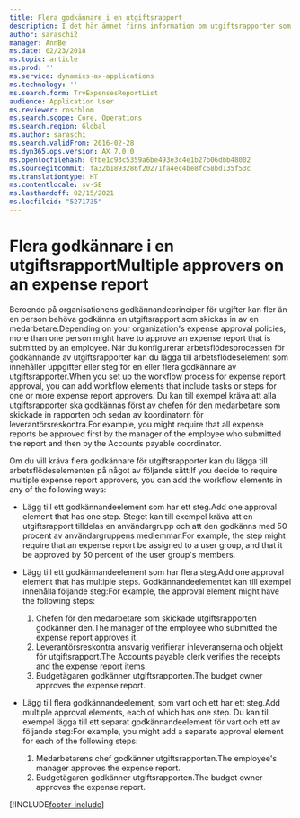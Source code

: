 ```yaml
---
title: Flera godkännare i en utgiftsrapport
description: I det här ämnet finns information om utgiftsrapporter som kräver godkännande av flera personer.
author: saraschi2
manager: AnnBe
ms.date: 02/23/2018
ms.topic: article
ms.prod: ''
ms.service: dynamics-ax-applications
ms.technology: ''
ms.search.form: TrvExpensesReportList
audience: Application User
ms.reviewer: roschlom
ms.search.scope: Core, Operations
ms.search.region: Global
ms.author: saraschi
ms.search.validFrom: 2016-02-28
ms.dyn365.ops.version: AX 7.0.0
ms.openlocfilehash: 0fbe1c93c5359a6be493e3c4e1b27b06dbb48002
ms.sourcegitcommit: fa32b1893286f20271fa4ec4be8fc68bd135f53c
ms.translationtype: HT
ms.contentlocale: sv-SE
ms.lasthandoff: 02/15/2021
ms.locfileid: "5271735"
---
```

# <a name="multiple-approvers-on-an-expense-report"></a><span data-ttu-id="48003-103">Flera godkännare i en utgiftsrapport</span><span class="sxs-lookup"><span data-stu-id="48003-103">Multiple approvers on an expense report</span></span>

<span data-ttu-id="48003-104">Beroende på organisationens godkännandeprinciper för utgifter kan fler än en person behöva godkänna en utgiftsrapport som skickas in av en medarbetare.</span><span class="sxs-lookup"><span data-stu-id="48003-104">Depending on your organization's expense approval policies, more than one person might have to approve an expense report that is submitted by an employee.</span></span> <span data-ttu-id="48003-105">När du konfigurerar arbetsflödesprocessen för godkännande av utgiftsrapporter kan du lägga till arbetsflödeselement som innehåller uppgifter eller steg för en eller flera godkännare av utgiftsrapporter.</span><span class="sxs-lookup"><span data-stu-id="48003-105">When you set up the workflow process for expense report approval, you can add workflow elements that include tasks or steps for one or more expense report approvers.</span></span> <span data-ttu-id="48003-106">Du kan till exempel kräva att alla utgiftsrapporter ska godkännas först av chefen för den medarbetare som skickade in rapporten och sedan av koordinatorn för leverantörsreskontra.</span><span class="sxs-lookup"><span data-stu-id="48003-106">For example, you might require that all expense reports be approved first by the manager of the employee who submitted the report and then by the Accounts payable coordinator.</span></span>

<span data-ttu-id="48003-107">Om du vill kräva flera godkännare för utgiftsrapporter kan du lägga till arbetsflödeselementen på något av följande sätt:</span><span class="sxs-lookup"><span data-stu-id="48003-107">If you decide to require multiple expense report approvers, you can add the workflow elements in any of the following ways:</span></span>

- <span data-ttu-id="48003-108">Lägg till ett godkännandeelement som har ett steg.</span><span class="sxs-lookup"><span data-stu-id="48003-108">Add one approval element that has one step.</span></span> <span data-ttu-id="48003-109">Steget kan till exempel kräva att en utgiftsrapport tilldelas en användargrupp och att den godkänns med 50 procent av användargruppens medlemmar.</span><span class="sxs-lookup"><span data-stu-id="48003-109">For example, the step might require that an expense report be assigned to a user group, and that it be approved by 50 percent of the user group's members.</span></span>
- <span data-ttu-id="48003-110">Lägg till ett godkännandeelement som har flera steg.</span><span class="sxs-lookup"><span data-stu-id="48003-110">Add one approval element that has multiple steps.</span></span> <span data-ttu-id="48003-111">Godkännandeelementet kan till exempel innehålla följande steg:</span><span class="sxs-lookup"><span data-stu-id="48003-111">For example, the approval element might have the following steps:</span></span>

    1. <span data-ttu-id="48003-112">Chefen för den medarbetare som skickade utgiftsrapporten godkänner den.</span><span class="sxs-lookup"><span data-stu-id="48003-112">The manager of the employee who submitted the expense report approves it.</span></span>
    2. <span data-ttu-id="48003-113">Leverantörsreskontra ansvarig verifierar inleveranserna och objekt för utgiftsrapport.</span><span class="sxs-lookup"><span data-stu-id="48003-113">The Accounts payable clerk verifies the receipts and the expense report items.</span></span>
    3. <span data-ttu-id="48003-114">Budgetägaren godkänner utgiftsrapporten.</span><span class="sxs-lookup"><span data-stu-id="48003-114">The budget owner approves the expense report.</span></span>

- <span data-ttu-id="48003-115">Lägg till flera godkännandeelement, som vart och ett har ett steg.</span><span class="sxs-lookup"><span data-stu-id="48003-115">Add multiple approval elements, each of which has one step.</span></span> <span data-ttu-id="48003-116">Du kan till exempel lägga till ett separat godkännandeelement för vart och ett av följande steg:</span><span class="sxs-lookup"><span data-stu-id="48003-116">For example, you might add a separate approval element for each of the following steps:</span></span>

    1. <span data-ttu-id="48003-117">Medarbetarens chef godkänner utgiftsrapporten.</span><span class="sxs-lookup"><span data-stu-id="48003-117">The employee's manager approves the expense report.</span></span>
    2. <span data-ttu-id="48003-118">Budgetägaren godkänner utgiftsrapporten.</span><span class="sxs-lookup"><span data-stu-id="48003-118">The budget owner approves the expense report.</span></span>


[!INCLUDE[footer-include](../includes/footer-banner.md)]